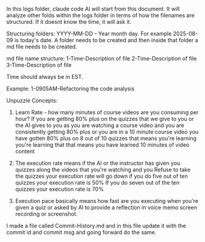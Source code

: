 In this logs folder, claude code AI will start from this document. It will analyze other folds within the logs folder in terms of how the filenames are structured. If it doesnt know the time, it will ask it.

Structuring folders: YYYY-MM-DD - Year month day. For example 2025-08-09 is today's date. A folder needs to be created and then inside that folder a md file needs to be created.

md file name structure:
1-Time-Description of file
2-Time-Description of file
3-Time-Description of file

Time should always be in EST.

Example:
1-0905AM-Refactoring the code analysis

Unpuzzle Concepts:
1. Learn Rate - how many minutes of course videos are you consuming per hour?
If you are getting 80% plus on the quizzes that we give to you or the AI gives to you as you are watching a course video and you are consistently getting 80% plus or you are in a 10 minute course video you have gotten 80% plus on 8 out of 10 quizzes that means you're learning you're learning that that means you have learned 10 minutes of video content

2. The execution rate means if the AI or the instructor has given you quizzes along the videos that you're watching and you Refuse to take the quizzes your execution rate will go down if you do five out of ten quizzes your execution rate is 50% If you do seven out of the ten quizzes your execution rate is 70%

3. Execution pace basically means how fast are you executing when you're given a quiz or asked by AI to provide a reflection in voice memo screen recording or screenshot. 


I made a file called Commit-History.md and in this file update it with the commit id and commit msg and going forward do the same.

